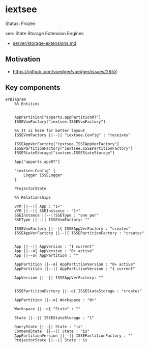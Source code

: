 # iextsee

Status: Frozen

see: State Storage Extension Engines

- [server/storage-extensions.md](https://github.com/voedger/voedger-internals/blob/main/server/storage-extensions.md)

## Motivation

- https://github.com/voedger/voedger/issues/2653

## Key components

```mermaid
erDiagram
    %% Entities


    AppPartition["apparts.appPartitionRT"]
    ISSEVvmFactory["iextsee.ISSEVvmFactory"]

    %% It is here for better layout
    ISSEVvmFactory ||--|| "iextsee.Config" : "receives"

    ISSEAppVerFactory["iextsee.ISSEAppVerFactory"]
    ISSEPartitionFactory["iextsee.ISSEPartitionFactory"]
    ISSEStateStorage["iextsee.ISSEStateStorage"]

    App["apparts.appRT"]

    "iextsee.Config" {
        Logger ISSELogger
    }
    
    ProjectorState

    %% Relationships

    VVM ||--|{ App : "1+"
    VVM ||--|{ SSEInstance : "1+"
    SSEInstance ||--||SSEType : "one per"
    SSEType ||--|| ISSEVvmFactory: ""

    ISSEVvmFactory ||--|{ ISSEAppVerFactory : "creates"
    ISSEAppVerFactory ||--|{ ISSEPartitionFactory : "creates"


    App ||--|| AppVersion : "1 current"
    App ||--o{ AppVersion : "0+ active"
    App ||--o{ AppPartition : ""

    AppPartition ||--o{ AppPartitionVersion : "0+ active"
    AppPartition ||--|| AppPartitionVersion : "1 current"

    AppVersion ||--|| ISSEAppVerFactory: ""


    ISSEPartitionFactory ||--o{ ISSEStateStorage : "creates"

    AppPartition ||--o{ Workspace : "0+"

    Workspace ||--o{ "State" : ""

    State ||--|| ISSEStateStorage : "1"

    QueryState ||--|| State : "is"
    CommandState  ||--|| State : "is"
    AppPartitionVersion ||--|| ISSEPartitionFactory : ""
    ProjectorState ||--|| State : is

```